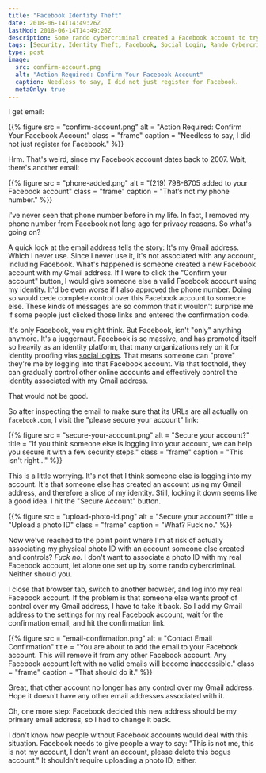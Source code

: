 ```yaml
---
title: "Facebook Identity Theft"
date: 2018-06-14T14:49:26Z
lastMod: 2018-06-14T14:49:26Z
description: Some rando cybercriminal created a Facebook account to try to get a Foothold in my identity. Here's what I did about it.
tags: [Security, Identity Theft, Facebook, Social Login, Rando Cybercriminal]
type: post
image:
  src: confirm-account.png
  alt: "Action Required: Confirm Your Facebook Account"
  caption: Needless to say, I did not just register for Facebook.
  metaOnly: true
---
```


I get email:

{{% figure
  src     = "confirm-account.png"
  alt     = "Action Required: Confirm Your Facebook Account"
  class   = "frame"
  caption = "Needless to say, I did not just register for Facebook."
%}}

Hrm. That's weird, since my Facebook account dates back to 2007. Wait, there's
another email:

{{% figure
  src     = "phone-added.png"
  alt     = "(219) 798-8705 added to your Facebook account"
  class   = "frame"
  caption = "That’s not my phone number."
%}}

I've never seen that phone number before in my life. In fact, I removed my phone
number from Facebook not long ago for privacy reasons. So what's going on?

A quick look at the email address tells the story: It's my Gmail address. Which
I never use. Since I never use it, it's not associated with any account,
including Facebook. What's happened is someone created a new Facebook account
with my Gmail address. If I were to click the "Confirm your account" button, I
would give someone else a valid Facebook account using my identity. It'd be even
worse if I also approved the phone number. Doing so would cede complete control
over this Facebook account to someone else. These kinds of messages are so
common that it wouldn't surprise me if some people just clicked those links and
entered the confirmation code.

It's only Facebook, you might think. But Facebook, isn't "only" anything
anymore. It's a juggernaut. Facebook is so massive, and has promoted itself so
heavily as an identity platform, that many organizations rely on it for identity
proofing vias [social logins]. That means someone can "prove" they're me by
logging into that Facebook account. Via that foothold, they can gradually
control other online accounts and effectively control the identity associated
with my Gmail address.

That would not be good.

So after inspecting the email to make sure that its URLs are all actually
on `facebook.com`, I visit the "please secure your account" link:

{{% figure
  src     = "secure-your-account.png"
  alt     = "Secure your account?"
  title   = "If you think someone else is logging into your account, we can help you secure it with a few security steps."
  class   = "frame"
  caption = "This isn't right…"
%}}

This is a little worrying. It's not that I think someone else is logging into my
account. It's that someone else has created an account using my Gmail address,
and therefore a slice of my identity. Still, locking it down seems like a good
idea. I hit the "Secure Account" button.

{{% figure
  src     = "upload-photo-id.png"
  alt     = "Secure your account?"
  title   = "Upload a photo ID"
  class   = "frame"
  caption = "What? Fuck no."
%}}

Now we've reached to the point point where I'm at risk of actually associating
my physical photo ID with an account someone else created and controls? *Fuck
no.* I don't want to associate a photo ID with my real Facebook account, let
alone one set up by some rando cybercriminal. Neither should you.

I close that browser tab, switch to another browser, and log into my real
Facebook account. If the problem is that someone else wants proof of control
over my Gmail address, I have to take it back. So I add my Gmail address to the
[settings] for my real Facebook account, wait for the confirmation email, and
hit the confirmation link.

{{% figure
  src     = "email-confirmation.png"
  alt     = "Contact Email Confirmation"
  title   = "You are about to add the email to your Facebook account. This will remove it from any other Facebook account. Any Facebook account left with no valid emails will become inaccessible."
  class   = "frame"
  caption = "That should do it."
%}}

Great, that other account no longer has any control over my Gmail address. Hope
it doesn't have any other email addresses associated with it.

Oh, one more step: Facebook decided this new address should be my primary email
address, so I had to change it back.

I don't know how people without Facebook accounts would deal with this
situation. Facebook needs to give people a way to say: "This is not me, this
is not my account, I don't want an account, please delete this bogus account."
It shouldn't require uploading a photo ID, either.

  [social logins]: https://en.wikipedia.org/wiki/Social_login
    "Wikipedia: “Social login”"
  [settings]: https://www.facebook.com/settings?tab=account&section=email&view
    "Facebook General Account Settings"
